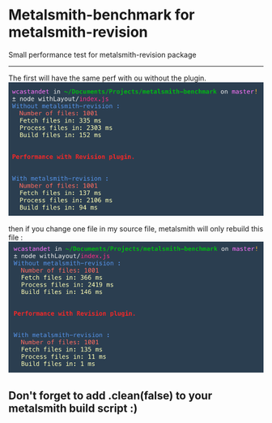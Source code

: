 # Metalsmith-benchmark for metalsmith-revision

Small performance test for metalsmith-revision package

---

The first will have the same perf with ou without the plugin.
![first_build](./first_build.png)

then if you change one file in my source file, metalsmith will only rebuild this file :
![one_file](./second_pass.png)

## Don't forget to add .clean(false) to your metalsmith build script :)
